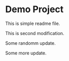 # Demo Project
This is simple readme file.

This is second modification.

Some randomm update.

Some more update.